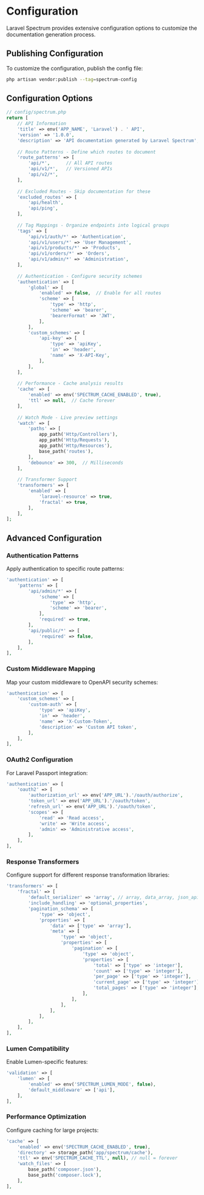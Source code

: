 # Configuration

Laravel Spectrum provides extensive configuration options to customize the documentation generation process.

## Publishing Configuration

To customize the configuration, publish the config file:

```bash
php artisan vendor:publish --tag=spectrum-config
```

## Configuration Options

```php
// config/spectrum.php
return [
    // API Information
    'title' => env('APP_NAME', 'Laravel') . ' API',
    'version' => '1.0.0',
    'description' => 'API documentation generated by Laravel Spectrum',
    
    // Route Patterns - Define which routes to document
    'route_patterns' => [
        'api/*',      // All API routes
        'api/v1/*',   // Versioned APIs
        'api/v2/*',
    ],
    
    // Excluded Routes - Skip documentation for these
    'excluded_routes' => [
        'api/health',
        'api/ping',
    ],
    
    // Tag Mappings - Organize endpoints into logical groups
    'tags' => [
        'api/v1/auth/*' => 'Authentication',
        'api/v1/users/*' => 'User Management',
        'api/v1/products/*' => 'Products',
        'api/v1/orders/*' => 'Orders',
        'api/v1/admin/*' => 'Administration',
    ],
    
    // Authentication - Configure security schemes
    'authentication' => [
        'global' => [
            'enabled' => false,  // Enable for all routes
            'scheme' => [
                'type' => 'http',
                'scheme' => 'bearer',
                'bearerFormat' => 'JWT',
            ],
        ],
        'custom_schemes' => [
            'api-key' => [
                'type' => 'apiKey',
                'in' => 'header',
                'name' => 'X-API-Key',
            ],
        ],
    ],
    
    // Performance - Cache analysis results
    'cache' => [
        'enabled' => env('SPECTRUM_CACHE_ENABLED', true),
        'ttl' => null,  // Cache forever
    ],
    
    // Watch Mode - Live preview settings
    'watch' => [
        'paths' => [
            app_path('Http/Controllers'),
            app_path('Http/Requests'),
            app_path('Http/Resources'),
            base_path('routes'),
        ],
        'debounce' => 300,  // Milliseconds
    ],
    
    // Transformer Support
    'transformers' => [
        'enabled' => [
            'laravel-resource' => true,
            'fractal' => true,
        ],
    ],
];
```

## Advanced Configuration

### Authentication Patterns

Apply authentication to specific route patterns:

```php
'authentication' => [
    'patterns' => [
        'api/admin/*' => [
            'scheme' => [
                'type' => 'http',
                'scheme' => 'bearer',
            ],
            'required' => true,
        ],
        'api/public/*' => [
            'required' => false,
        ],
    ],
],
```

### Custom Middleware Mapping

Map your custom middleware to OpenAPI security schemes:

```php
'authentication' => [
    'custom_schemes' => [
        'custom-auth' => [
            'type' => 'apiKey',
            'in' => 'header',
            'name' => 'X-Custom-Token',
            'description' => 'Custom API token',
        ],
    ],
],
```

### OAuth2 Configuration

For Laravel Passport integration:

```php
'authentication' => [
    'oauth2' => [
        'authorization_url' => env('APP_URL').'/oauth/authorize',
        'token_url' => env('APP_URL').'/oauth/token',
        'refresh_url' => env('APP_URL').'/oauth/token',
        'scopes' => [
            'read' => 'Read access',
            'write' => 'Write access',
            'admin' => 'Administrative access',
        ],
    ],
],
```

### Response Transformers

Configure support for different response transformation libraries:

```php
'transformers' => [
    'fractal' => [
        'default_serializer' => 'array', // array, data_array, json_api
        'include_handling' => 'optional_properties',
        'pagination_schema' => [
            'type' => 'object',
            'properties' => [
                'data' => ['type' => 'array'],
                'meta' => [
                    'type' => 'object',
                    'properties' => [
                        'pagination' => [
                            'type' => 'object',
                            'properties' => [
                                'total' => ['type' => 'integer'],
                                'count' => ['type' => 'integer'],
                                'per_page' => ['type' => 'integer'],
                                'current_page' => ['type' => 'integer'],
                                'total_pages' => ['type' => 'integer'],
                            ],
                        ],
                    ],
                ],
            ],
        ],
    ],
],
```

### Lumen Compatibility

Enable Lumen-specific features:

```php
'validation' => [
    'lumen' => [
        'enabled' => env('SPECTRUM_LUMEN_MODE', false),
        'default_middleware' => ['api'],
    ],
],
```

### Performance Optimization

Configure caching for large projects:

```php
'cache' => [
    'enabled' => env('SPECTRUM_CACHE_ENABLED', true),
    'directory' => storage_path('app/spectrum/cache'),
    'ttl' => env('SPECTRUM_CACHE_TTL', null), // null = forever
    'watch_files' => [
        base_path('composer.json'),
        base_path('composer.lock'),
    ],
],
```